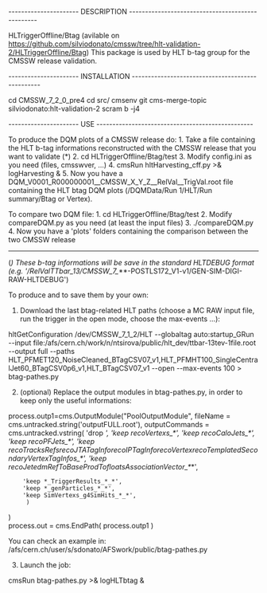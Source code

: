 ---------------------- DESCRIPTION ------------------------------------------------- 

HLTriggerOffline/Btag (avilable on https://github.com/silviodonato/cmssw/tree/hlt-validation-2/HLTriggerOffline/Btag)
This package is used by HLT b-tag group for the CMSSW release validation.

---------------------- INSTALLATION ------------------------------------------------- 

cd CMSSW_7_2_0_pre4
cd src/
cmsenv
git cms-merge-topic silviodonato:hlt-validation-2
scram b -j4

---------------------- USE ------------------------------------------------- 

To produce the DQM plots of a CMSSW release do:
	1. Take a file containing the HLT b-tag informations reconstructed with the CMSSW release that you want to validate  (*)
	2. cd HLTriggerOffline/Btag/test
	3. Modify config.ini as you need (files, cmsswver, ...)
	4. cmsRun hltHarvesting_cff.py >& logHarvesting &
	5. Now you have a DQM_V0001_R000000001__CMSSW_X_Y_Z__RelVal__TrigVal.root file containing the HLT btag DQM plots (/DQMData/Run 1/HLT/Run summary/Btag or Vertex).

To compare two DQM file:
	1. cd HLTriggerOffline/Btag/test
	2. Modify compareDQM.py as you need (at least the input files)
	3. ./compareDQM.py
	4. Now you have a 'plots' folders containing the comparison between the two CMSSW release
	

----------------------------------------------------------------------------------------------------- 

(*)
These b-tag informations will be save in the standard HLTDEBUG format (e.g. '/RelValTTbar_13/CMSSW_7_***-POSTLS172_V1-v1/GEN-SIM-DIGI-RAW-HLTDEBUG')

To produce and to save them by your own:

1. Download the last btag-related HLT paths (choose a MC RAW input file, run the trigger in the open mode, choose the max-events ...):

hltGetConfiguration /dev/CMSSW_7_1_2/HLT --globaltag auto:startup_GRun --input file:/afs/cern.ch/work/n/ntsirova/public/hlt_dev/ttbar-13tev-1file.root --output full --paths HLT_PFMET120_NoiseCleaned_BTagCSV07_v1,HLT_PFMHT100_SingleCentralJet60_BTagCSV0p6_v1,HLT_BTagCSV07_v1 --open --max-events 100 > btag-pathes.py

2. (optional) Replace the output modules in btag-pathes.py, in order to keep only the useful informations:

process.outp1=cms.OutputModule("PoolOutputModule",
        fileName = cms.untracked.string('outputFULL.root'),
        outputCommands = cms.untracked.vstring(
        'drop *',
        'keep recoVertexs_*_*_*',
        'keep recoCaloJets_*_*_*',
        'keep recoPFJets_*_*_*',
        'keep recoTracksRefsrecoJTATagInforecoIPTagInforecoVertexrecoTemplatedSecondaryVertexTagInfos_*_*_*',
        'keep recoJetedmRefToBaseProdTofloatsAssociationVector_*_*_*',

        'keep *_TriggerResults_*_*',
        'keep *_genParticles_*_*',        
        'keep SimVertexs_g4SimHits_*_*',
         )
)  
process.out = cms.EndPath( process.outp1 )

You can check an example in: /afs/cern.ch/user/s/sdonato/AFSwork/public/btag-pathes.py

3. Launch the job:

cmsRun btag-pathes.py >& logHLTbtag &
